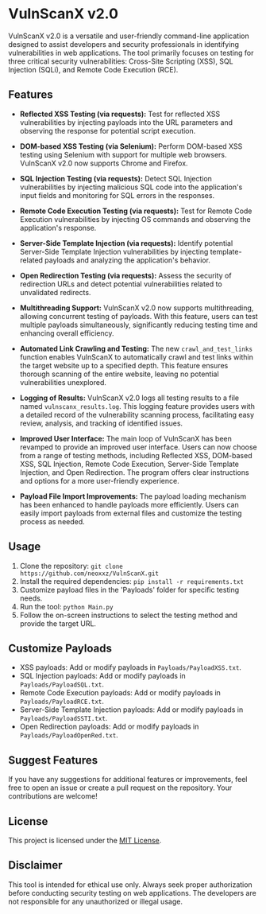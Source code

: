 # VulnScanX v2.0

VulnScanX v2.0 is a versatile and user-friendly command-line application designed to assist developers and security professionals in identifying vulnerabilities in web applications. The tool primarily focuses on testing for three critical security vulnerabilities: Cross-Site Scripting (XSS), SQL Injection (SQLi), and Remote Code Execution (RCE).

## Features

- **Reflected XSS Testing (via requests):** Test for reflected XSS vulnerabilities by injecting payloads into the URL parameters and observing the response for potential script execution.

- **DOM-based XSS Testing (via Selenium):** Perform DOM-based XSS testing using Selenium with support for multiple web browsers. VulnScanX v2.0 now supports Chrome and Firefox.

- **SQL Injection Testing (via requests):** Detect SQL Injection vulnerabilities by injecting malicious SQL code into the application's input fields and monitoring for SQL errors in the responses.

- **Remote Code Execution Testing (via requests):** Test for Remote Code Execution vulnerabilities by injecting OS commands and observing the application's response.

- **Server-Side Template Injection (via requests):** Identify potential Server-Side Template Injection vulnerabilities by injecting template-related payloads and analyzing the application's behavior.

- **Open Redirection Testing (via requests):** Assess the security of redirection URLs and detect potential vulnerabilities related to unvalidated redirects.

- **Multithreading Support:** VulnScanX v2.0 now supports multithreading, allowing concurrent testing of payloads. With this feature, users can test multiple payloads simultaneously, significantly reducing testing time and enhancing overall efficiency.

- **Automated Link Crawling and Testing:** The new `crawl_and_test_links` function enables VulnScanX to automatically crawl and test links within the target website up to a specified depth. This feature ensures thorough scanning of the entire website, leaving no potential vulnerabilities unexplored.

- **Logging of Results:** VulnScanX v2.0 logs all testing results to a file named `vulnscanx_results.log`. This logging feature provides users with a detailed record of the vulnerability scanning process, facilitating easy review, analysis, and tracking of identified issues.

- **Improved User Interface:** The main loop of VulnScanX has been revamped to provide an improved user interface. Users can now choose from a range of testing methods, including Reflected XSS, DOM-based XSS, SQL Injection, Remote Code Execution, Server-Side Template Injection, and Open Redirection. The program offers clear instructions and options for a more user-friendly experience.

- **Payload File Import Improvements:** The payload loading mechanism has been enhanced to handle payloads more efficiently. Users can easily import payloads from external files and customize the testing process as needed.

## Usage

1. Clone the repository: `git clone https://github.com/neoxxz/VulnScanX.git`
2. Install the required dependencies: `pip install -r requirements.txt`
3. Customize payload files in the 'Payloads' folder for specific testing needs.
4. Run the tool: `python Main.py`
5. Follow the on-screen instructions to select the testing method and provide the target URL.

## Customize Payloads

- XSS payloads: Add or modify payloads in `Payloads/PayloadXSS.txt`.
- SQL Injection payloads: Add or modify payloads in `Payloads/PayloadSQL.txt`.
- Remote Code Execution payloads: Add or modify payloads in `Payloads/PayloadRCE.txt`.
- Server-Side Template Injection payloads: Add or modify payloads in `Payloads/PayloadSSTI.txt`.
- Open Redirection payloads: Add or modify payloads in `Payloads/PayloadOpenRed.txt`.

## Suggest Features

If you have any suggestions for additional features or improvements, feel free to open an issue or create a pull request on the repository. Your contributions are welcome!

## License

This project is licensed under the [MIT License](https://github.com/neoxxz/VulnScanX/blob/main/LICENSE).

## Disclaimer

This tool is intended for ethical use only. Always seek proper authorization before conducting security testing on web applications. The developers are not responsible for any unauthorized or illegal usage.
